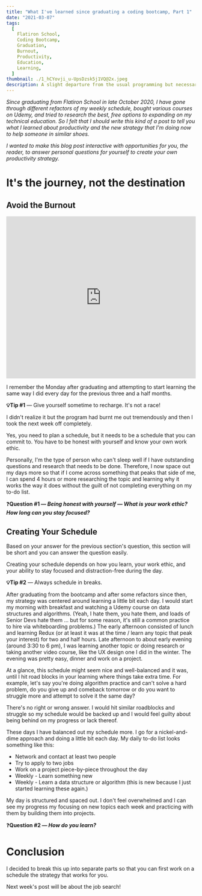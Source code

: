 ```yaml
---
title: "What I've learned since graduating a coding bootcamp, Part 1"
date: "2021-03-07"
tags:
  [
    Flatiron School,
    Coding Bootcamp,
    Graduation,
    Burnout,
    Productivity,
    Education,
    Learning,
  ]
thumbnail: ./1_hCYovji_u-UpsDzsk5j1VQ@2x.jpeg
description: A slight departure from the usual programming but necessary.
---
```


_Since graduating from Flatiron School in late October 2020, I have gone through different refactors of my weekly schedule, bought various courses on Udemy, and tried to research the best, free options to expanding on my technical education. So I felt that I should write this kind of a post to tell you what I learned about productivity and the new strategy that I'm doing now to help someone in similar shoes._

_I wanted to make this blog post interactive with opportunities for you, the reader, to answer personal questions for yourself to create your own productivity strategy._

# It's the journey, not the destination

## Avoid the Burnout

<div style='position:relative; padding-bottom:calc(76.67% + 44px)'><iframe src='https://gfycat.com/ifr/MetallicDeliriousAmericanrobin' frameborder='0' scrolling='no' width='100%' height='100%' style='position:absolute;top:0;left:0;' allowfullscreen></iframe></div>

I remember the Monday after graduating and attempting to start learning the same way I did every day for the previous three and a half months.

**💡Tip #1** — Give yourself sometime to recharge. It's not a race!

I didn't realize it but the program had burnt me out tremendously and then I took the next week off completely.

Yes, you need to plan a schedule, but it needs to be a schedule that you can commit to. You have to be honest with yourself and know your own work ethic.

Personally, I'm the type of person who can't sleep well if I have outstanding questions and research that needs to be done. Therefore, I now space out my days more so that if I come across something that peaks that side of me, I can spend 4 hours or more researching the topic and learning why it works the way it does without the guilt of not completing everything on my to-do list.

❓**Question #1 — _Being honest with yourself — What is your work ethic? How long can you stay focused?_**

## Creating Your Schedule

Based on your answer for the previous section's question, this section will be short and you can answer the question easily.

Creating your schedule depends on how you learn, your work ethic, and your ability to stay focused and distraction-free during the day.

**💡Tip #2** — Always schedule in breaks.

After graduating from the bootcamp and after some refactors since then, my strategy was centered around learning a little bit each day. I would start my morning with breakfast and watching a Udemy course on data structures and algorithms. (Yeah, I hate them, you hate them, and loads of Senior Devs hate them ... but for some reason, it's still a common practice to hire via whiteboarding problems.) The early afternoon consisted of lunch and learning Redux (or at least it was at the time / learn any topic that peak your interest) for two and half hours. Late afternoon to about early evening (around 3:30 to 6 pm), I was learning another topic or doing research or taking another video course, like the UX design one I did in the winter. The evening was pretty easy, dinner and work on a project.

At a glance, this schedule might seem nice and well-balanced and it was, until I hit road blocks in your learning where things take extra time. For example, let's say you're doing algorithm practice and can't solve a hard problem, do you give up and comeback tomorrow or do you want to struggle more and attempt to solve it the same day?

There's no right or wrong answer. I would hit similar roadblocks and struggle so my schedule would be backed up and I would feel guilty about being behind on my progress or lack thereof.

These days I have balanced out my schedule more. I go for a nickel-and-dime approach and doing a little bit each day. My daily to-do list looks something like this:

- Network and contact at least two people
- Try to apply to two jobs
- Work on a project piece-by-piece throughout the day
- Weekly - Learn something new
- Weekly - Learn a data structure or algorithm (this is new because I just started learning these again.)

My day is structured and spaced out. I don't feel overwhelmed and I can see my progress my focusing on new topics each week and practicing with them by building them into projects.

❓**Question #2 — _How do you learn?_**

# Conclusion

I decided to break this up into separate parts so that you can first work on a schedule the strategy that works for you.

Next week's post will be about the job search!
